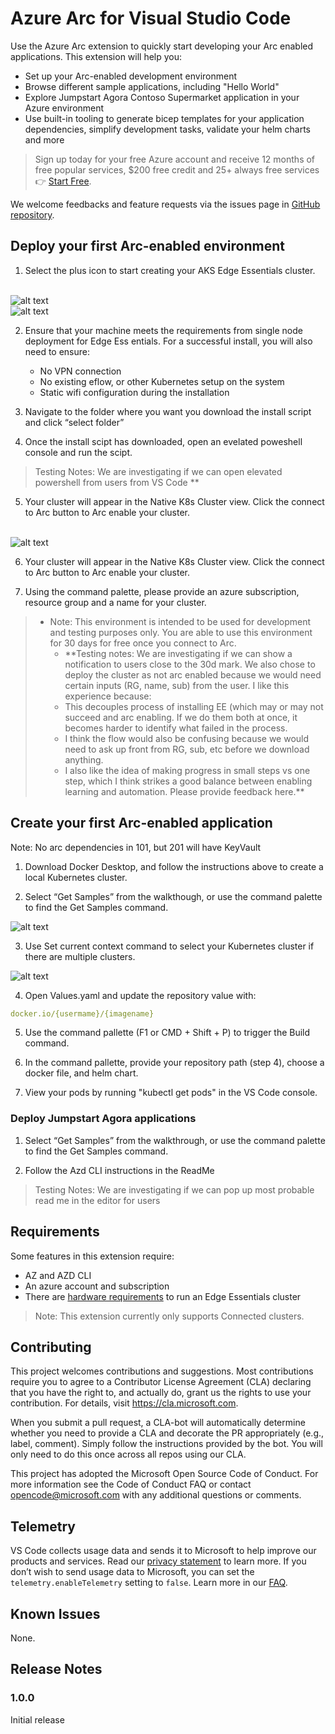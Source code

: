 # Azure Arc for Visual Studio Code 

Use the Azure Arc extension to quickly start developing your Arc enabled applications. This extension will help you: 

- Set up your Arc-enabled development environment
- Browse different sample applications, including "Hello World"
- Explore Jumpstart Agora Contoso Supermarket application in your Azure environment
- Use built-in tooling to generate bicep templates for your application dependencies, simplify development tasks, validate your helm charts and more 

> Sign up today for your free Azure account and receive 12 months of free popular services, $200 free credit and 25+ always free services 👉 [Start Free](https://azure.microsoft.com/free/open-source).

We welcome feedbacks and feature requests via the issues page in [GitHub repository](https://github.com/Azure/azurearc-dev).

## Deploy your first Arc-enabled environment
1. Select the plus icon to start creating your AKS Edge Essentials cluster.
<br/>
<img src="https://petwsa.blob.core.windows.net/vscext/provisionAksEE.png" alt="alt text">
<br/>
<img src="https://petwsa.blob.core.windows.net/vscext/provisionAksEeNotification.png" alt="alt text">

2. Ensure that your machine meets the requirements from single node deployment for Edge Ess entials. For a successful install, you will also need to ensure:
    - No VPN connection 
    - No existing eflow, or other Kubernetes setup on the system 
    - Static wifi configuration during the installation

3. Navigate to the folder where you want you download the install script and click “select folder” 

4. Once the install scipt has downloaded, open an evelated poweshell console and run the scipt.

> Testing Notes: We are investigating if we can open elevated powershell from users from VS Code ** 

5. Your cluster will appear in the Native K8s Cluster view. Click the connect to Arc button to Arc enable your cluster.
<br/>
<img src="https://petwsa.blob.core.windows.net/vscext/connectToArcIcon.png" alt="alt text">

6. Your cluster will appear in the Native K8s Cluster view. Click the connect to Arc button to Arc enable your cluster. 

7. Using the command palette, please provide an azure subscription, resource group and a name for your cluster.

> - Note: This environment is intended to be used for development and testing purposes only. You are able to use this environment for 30 days for free once you connect to Arc.  
>   - **Testing notes: We are investigating if we can show a notification to users close to the 30d mark.
 We also chose to deploy the cluster as not arc enabled because we would need certain inputs (RG, name, sub) from the user. I like this experience because:
>   - This decouples process of installing EE (which may or may not succeed and arc enabling. If we do them both at once, it becomes harder to identify what failed in the process. 
>   - I think the flow would also be confusing because we would need to ask up front from RG, sub, etc before we download anything. 
>   - I also like the idea of making progress in small steps vs one step, which I think strikes a good balance between enabling learning and automation. 
Please provide feedback here.** 


## Create your first Arc-enabled application
Note: No arc dependencies in 101, but 201 will have KeyVault  

1. Download Docker Desktop, and follow the instructions above to create a local Kubernetes cluster.

2. Select “Get Samples” from the walkthough, or use the command palette to find the Get Samples command.
<img src="https://petwsa.blob.core.windows.net/vscext/selectSample.png" alt="alt text">

3. Use Set current context command to select your Kubernetes cluster if there are multiple clusters.
<img src="https://petwsa.blob.core.windows.net/vscext/setCurrentContext.png" alt="alt text">

4. Open Values.yaml and update the repository value with:

```yaml
docker.io/{usermame}/{imagename} 
```

5. Use the command pallette (F1 or CMD + Shift + P) to trigger the Build command.

6. In the command pallette, provide your repository path (step 4), choose a docker file, and helm chart. 

7. View your pods by running "kubectl get pods" in the VS Code console.

### Deploy Jumpstart Agora applications  

1. Select “Get Samples” from the walkthrough, or use the command palette to find the Get Samples command.


2. Follow the Azd CLI instructions in the ReadMe
> Testing Notes: We are investigating if we can pop up most probable read me in the editor for users

## Requirements

Some features in this extension require:
- AZ and AZD CLI
- An azure account and subscription
- There are [hardware requirements](https://learn.microsoft.com/en-us/azure/aks/hybrid/aks-edge-system-requirements) to run an Edge Essentials cluster

> Note: This extension currently only supports Connected clusters.

## Contributing

This project welcomes contributions and suggestions. Most contributions require you to agree to a Contributor License Agreement (CLA) declaring that you have the right to, and actually do, grant us the rights to use your contribution. For details, visit https://cla.microsoft.com.

When you submit a pull request, a CLA-bot will automatically determine whether you need to provide a CLA and decorate the PR appropriately (e.g., label, comment). Simply follow the instructions provided by the bot. You will only need to do this once across all repos using our CLA.

This project has adopted the Microsoft Open Source Code of Conduct. For more information see the Code of Conduct FAQ or contact opencode@microsoft.com with any additional questions or comments.

## Telemetry
VS Code collects usage data and sends it to Microsoft to help improve our products and services. Read our [privacy statement](https://privacy.microsoft.com/en-us/privacystatement) to learn more. If you don’t wish to send usage data to Microsoft, you can set the `telemetry.enableTelemetry` setting to `false`. Learn more in our [FAQ](https://code.visualstudio.com/docs/supporting/faq#_how-to-disable-telemetry-reporting).

## Known Issues

None.

## Release Notes

### 1.0.0

Initial release

